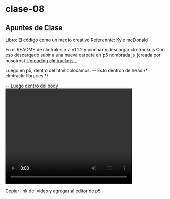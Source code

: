 # clase-08

## Apuntes de Clase

Libro: El código como un medio creativo 
Referennte: Kyle mcDonald 

En el README de clmtrakrs ir a v1.1.2 y pinchar y descargar clmtrackr.js
Con eso descargado subir a una  nueva carpeta en p5 nombrada js (creada por nosotros)
[Uploading clmtrackr.js…]()

Luego en p5, dentro del html colocamos:
-- Esto dentron de head 
/* clmtrackr libraries */
<script src="js/clmtrackr.js"></script>
-- Luego dentro del body
<video id="inputVideo" width="400" height="300" autoplay loop>
      <source
        src="https://www.auduno.com/clmtrackr/examples/media/franck.mp4"
        type="video/ogg"/>
    </video>
    
Copiar link del video y agregar al editor de p5 
                                              
